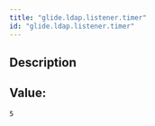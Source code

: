 ```yaml
---
title: "glide.ldap.listener.timer"
id: "glide.ldap.listener.timer"
---
```

## Description



## Value: 
```
5
```